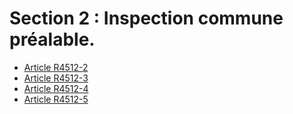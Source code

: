 #  Section 2 : Inspection commune préalable.

* [Article R4512-2](./LEGIARTI000018529795.md)
* [Article R4512-3](./LEGIARTI000018529793.md)
* [Article R4512-4](./LEGIARTI000018529791.md)
* [Article R4512-5](./LEGIARTI000018529789.md)
